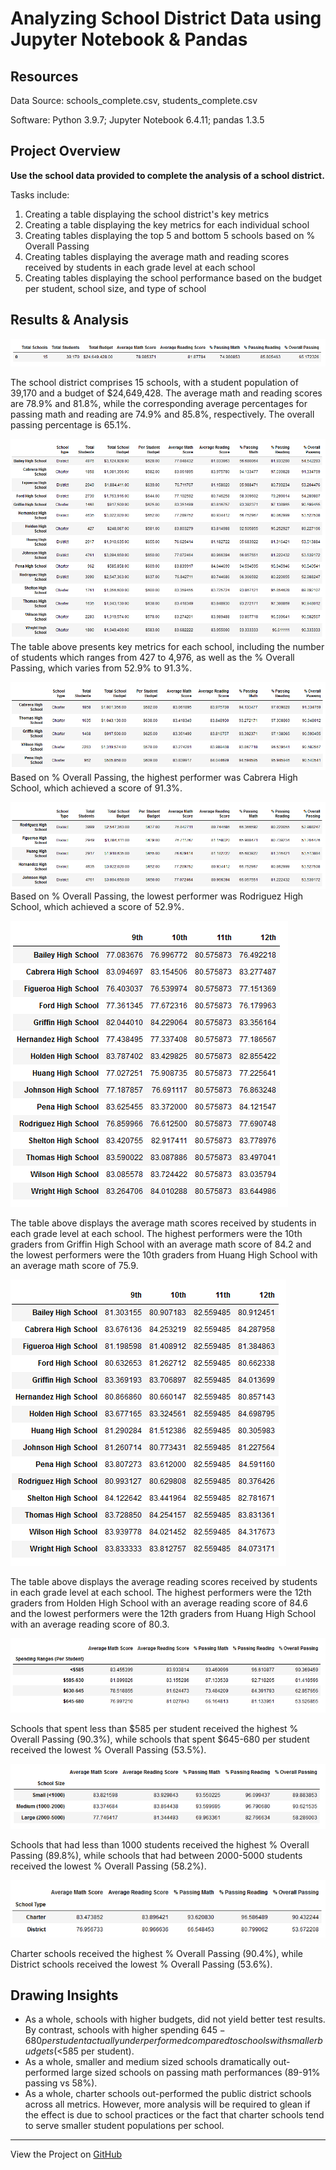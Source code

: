 # Analyzing School District Data using Jupyter Notebook & Pandas

## Resources
Data Source: schools_complete.csv, students_complete.csv

Software: Python 3.9.7; Jupyter Notebook 6.4.11; pandas 1.3.5

## Project Overview
**Use the school data provided to complete the analysis of a school district.**

Tasks include:
1. Creating a table displaying the school district's key metrics
2. Creating a table displaying the key metrics for each individual school
3. Creating tables displaying the top 5 and bottom 5 schools based on % Overall Passing
4. Creating tables displaying the average math and reading scores received by students in each grade level at each school
5. Creating tables displaying the school performance based on the budget per student, school size, and type of school

## Results & Analysis
![Screenshot](Images/district.PNG)

The school district comprises 15 schools, with a student population of 39,170 and a budget of $24,649,428. The average math and reading scores are 78.9% and 81.8%, while the corresponding average percentages for passing math and reading are 74.9% and 85.8%, respectively. The overall passing percentage is 65.1%.

![Screenshot](Images/schools.PNG)
The table above presents key metrics for each school, including the number of students which ranges from 427 to 4,976, as well as the % Overall Passing, which varies from 52.9% to 91.3%.

![Screenshot](Images/top.PNG)
Based on % Overall Passing, the highest performer was Cabrera High School, which achieved a score of 91.3%.

![Screenshot](Images/bottom.PNG)
Based on % Overall Passing, the lowest performer was Rodriguez High School, which achieved a score of 52.9%.

![Screenshot](Images/math.PNG)

The table above displays the average math scores received by students in each grade level at each school. The highest performers were the 10th graders from Griffin High School with an average math score of 84.2 and the lowest performers were the 10th graders from Huang High School with an average math score of 75.9.

![Screenshot](Images/reading.PNG)

The table above displays the average reading scores received by students in each grade level at each school. The highest performers were the 12th graders from Holden High School with an average reading score of 84.6 and the lowest performers were the 12th graders from Huang High School with an average reading score of 80.3.

![Screenshot](Images/budget.PNG)

Schools that spent less than $585 per student received the highest % Overall Passing (90.3%), while schools that spent $645-680 per student received the lowest % Overall Passing (53.5%).

![Screenshot](Images/size.PNG)

Schools that had less than 1000 students received the highest % Overall Passing (89.8%), while schools that had between 2000-5000 students received the lowest % Overall Passing (58.2%).

![Screenshot](Images/type.PNG)

Charter schools received the highest % Overall Passing (90.4%), while District schools received the lowest % Overall Passing (53.6%).

## Drawing Insights

- As a whole, schools with higher budgets, did not yield better test results. By contrast, schools with higher spending $645-680 per student actually underperformed compared to schools with smaller budgets (<$585 per student).
- As a whole, smaller and medium sized schools dramatically out-performed large sized schools on passing math performances (89-91% passing vs 58%).
- As a whole, charter schools out-performed the public district schools across all metrics. However, more analysis will be required to glean if the effect is due to school practices or the fact that charter schools tend to serve smaller student populations per school. 

---
View the Project on [GitHub](https://github.com/kenlo94/school_district_analysis)
